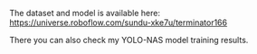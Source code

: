 The dataset and model is available here: https://universe.roboflow.com/sundu-xke7u/terminator166

There you can also check my YOLO-NAS model training results.
